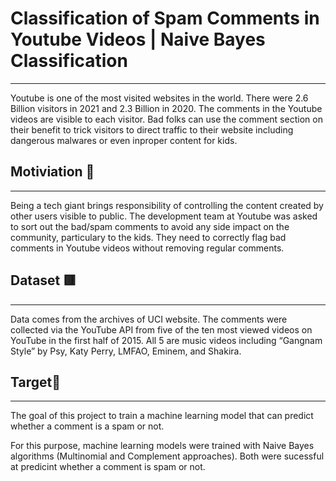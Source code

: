 # Classification of Spam Comments in Youtube Videos | Naive Bayes Classification  
---

Youtube is one of the most visited websites in the world. There were 2.6 Billion visitors in 2021 and 2.3 Billion in 2020. The comments in the Youtube videos are visible to each visitor. Bad folks can use the comment section on their benefit to trick visitors to direct traffic to their website including dangerous malwares or even inproper content for kids.

## Motiviation 👐
---

Being a tech giant brings responsibility of controlling the content created by other users visible to public. The development team at Youtube was asked to sort out the bad/spam comments to avoid any side impact on the community, particulary to the kids. They need to correctly flag bad comments in Youtube videos without removing regular comments.

## Dataset 🟥
---

Data comes from the archives of UCI website.  The comments were collected via the YouTube API from five of the ten most viewed videos on YouTube in the first half of 2015. All 5 are music videos including “Gangnam Style” by Psy, Katy Perry, LMFAO, Eminem, and Shakira.

## Target🎯
---

The goal of this project to train a machine learning model that can predict whether a comment is a spam or not.

For this purpose, machine learning models were trained with Naive Bayes algorithms (Multinomial and Complement approaches). Both were sucessful at predicint whether a comment is spam or not. 
